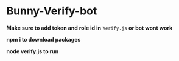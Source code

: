 # Bunny-Verify-bot

**Make sure to add token and role id in** `Verify.js` **or bot wont work**

**npm i to download packages**

**node verify.js to run**
